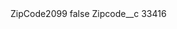 <?xml version="1.0" encoding="UTF-8"?>
<CustomMetadata xmlns="http://soap.sforce.com/2006/04/metadata" xmlns:xsi="http://www.w3.org/2001/XMLSchema-instance" xmlns:xsd="http://www.w3.org/2001/XMLSchema">
    <label>ZipCode2099</label>
    <protected>false</protected>
    <values>
        <field>Zipcode__c</field>
        <value xsi:type="xsd:string">33416</value>
    </values>
</CustomMetadata>
